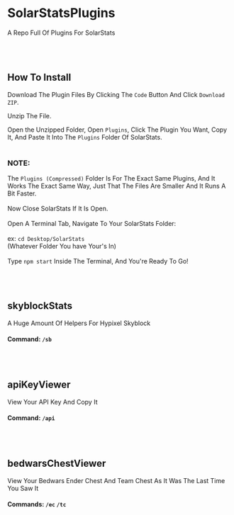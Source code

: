 # SolarStatsPlugins
A Repo Full Of Plugins For SolarStats
<br /><br /><br /><br />
## How To Install
Download The Plugin Files By Clicking The `Code` Button And Click `Download ZIP`.

Unzip The File.

Open the Unzipped Folder, Open `Plugins`, Click The Plugin You Want, Copy It, And Paste It Into The `Plugins` Folder Of SolarStats.
<br /><br />
### NOTE:
The `Plugins (Compressed)` Folder Is For The Exact Same Plugins, And It Works The Exact Same Way, Just That The Files Are Smaller And It Runs A Bit Faster.
<br /><br />
Now Close SolarStats If It Is Open.
<br /><br />
Open A Terminal Tab, Navigate To Your SolarStats Folder:
<br /><br />
ex: `cd Desktop/SolarStats`<br />
(Whatever Folder You have Your's In)
<br /><br />
Type `npm start` Inside The Terminal, And You're Ready To Go!
<br /><br /><br /><br />
## skyblockStats
A Huge Amount Of Helpers For Hypixel Skyblock
#### Command: `/sb`
<br /><br />
## apiKeyViewer
View Your API Key And Copy It
#### Command: `/api`
<br /><br />
## bedwarsChestViewer
View Your Bedwars Ender Chest And Team Chest As It Was The Last Time You Saw It
#### Commands: `/ec` `/tc`